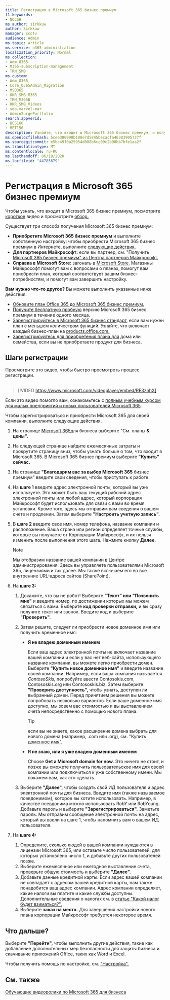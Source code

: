 ```yaml
---
title: Регистрация в Microsoft 365 бизнес премиум
f1.keywords:
- NOCSH
ms.author: sirkkuw
author: Sirkkuw
manager: scotv
audience: Admin
ms.topic: article
ms.service: o365-administration
localization_priority: Normal
ms.collection:
- Adm_O365
- M365-subscription-management
- TRN_SMB
ms.custom:
- Adm_O365
- Core_O365Admin_Migration
- MSB365
- OKR_SMB_M365
- TRN_M365B
- OKR_SMB_Videos
- seo-marvel-mar
- AdminSurgePortfolio
search.appverid:
- BCS160
- MET150
description: Узнайте, что входит в Microsoft 365 бизнес премиум, и получите пошаговую инструкцию по регистрации в Microsoft 365 бизнес премиум.
ms.openlocfilehash: 5cee380998b188e7d5845becacfa46383905737f
ms.sourcegitcommit: e5bc49f0a25954d008b6cc09c2b98bb7bfe1aa2f
ms.translationtype: MT
ms.contentlocale: ru-RU
ms.lasthandoff: 06/18/2020
ms.locfileid: "44785679"
---
```

# <a name="sign-up-for-microsoft-365-business-premium"></a>Регистрация в Microsoft 365 бизнес премиум

Чтобы узнать, что входит в Microsoft 365 бизнес премиум, посмотрите [короткое](https://go.microsoft.com/fwlink/?linkid=2109651) видео и просмотрите [обзор.](microsoft-365-business-overview.md)

Существует три способа получения Microsoft 365 бизнес премиум:
- **Приобретите Microsoft 365 бизнес премиум** и выполните собственную настройку: чтобы приобрести Microsoft 365 бизнес премиум в Интернете, выполните [следующие действия.](#sign-up-steps)
- **Для партнеров Майкрософт:** если вы партнер, см. "Получить [Microsoft 365 бизнес премиум" из Центра партнеров Майкрософт.](get-microsoft-365-business.md)
- **Справка в Microsoft Store:** загонать в [Microsoft Store.](https://go.microsoft.com/fwlink/?linkid=2109652) Магазины Майкрософт помогут вам с вопросами о планах, помогут вам приобрести план, который соответствует вашим бизнес-потребностям, и помогут вам завершить настройку.

**Вам нужно что-то другое?** Вы можете выполнить указанные ниже действия.
- [Обновите план Office 365 до Microsoft 365 бизнес премиум.](migrate-to-microsoft-365-business.md)
- [Получите бесплатную пробную](https://go.microsoft.com/fwlink/p/?linkid=2102309) версию Microsoft 365 бизнес премиум в течение одного месяца.
- [Зарегистрируйтесь в Microsoft 365 бизнес стандарт,](https://go.microsoft.com/fwlink/p/?LinkID=510935) если вам нужен план с меньшем количеством функций. Узнайте, что включает каждый бизнес-план на [products.office.com.](https://go.microsoft.com/fwlink/?linkid=2109397)
- [Зарегистрируйтесь для приобретения плана для](https://go.microsoft.com/fwlink/?linkid=2109398) дома или семейства, если вы не приобретаете продукт для бизнеса. 

## <a name="sign-up-steps"></a>Шаги регистрации

Просмотрите это видео, чтобы быстро просмотреть процесс регистрации.<br><br>

> [!VIDEO https://www.microsoft.com/videoplayer/embed/RE3znhX] 

Если это видео помогло вам, ознакомьтесь с [полным учебным курсом для малых предприятий и новых пользователей Microsoft 365](https://support.microsoft.com/office/6ab4bbcd-79cf-4000-a0bd-d42ce4d12816).

Чтобы зарегистрироваться и приобрести Microsoft 365 для своей компании, выполните следующие действия.

1. На странице [Microsoft 365](https://go.microsoft.com/fwlink/?linkid=2109654)для бизнеса выберите "См. планы **& цены".** 
2. На следующей странице найдите ежемесячные затраты и прокрутите страницу вниз, чтобы узнать больше о том, что входит в Microsoft 365. В Microsoft 365 бизнес премиум выберите **"Купить" сейчас.**
3. На странице **"Благодарим вас за выбор Microsoft 365** бизнес премиум" введите свои сведения, чтобы приступать к работе.
4. На **шаге 1** введите адрес электронной почты, который вы уже используете. Это может быть ваш текущий рабочий адрес электронной почты или любой адрес, который корпорация Майкрософт будет использовать для связи с вами во время установки. Кроме того, здесь мы отправим вам сведения о вашем счете и продлении. Затем выберите **"Настроить учетную запись".**
5. В **шаге 2** введите свое имя, номер телефона, название компании и расположение. Ваша страна или регион определяет точные службы, которые вы получаете от Корпорации Майкрософт, и их нельзя изменить после выполнения этого шага. Нажмите кнопку **Далее**.
    > [!NOTE]
    > Мы отобразим название вашей компании в Центре администрирования. Здесь вы управляете пользователями Microsoft 365, лицензиями и так далее. Мы также включаем его во все внутренние URL-адреса сайтов (SharePoint).
6. На **шаге 3:**

    1. Докажите, что вы не робот! Выберите **"Текст" или** **"Позвонить мне"** и введите номер, по достижении которых мы можем связаться с вами. Выберите **код проверки отправки,** и вы сразу получите текст или звонок. Введите код и выберите **"Проверить".**
    2. Затем решите, следует ли приобрести новое доменное имя или получить временное имя:

        - **Я не владею доменным именем** 
        
            Если ваш адрес электронной почты не включает название вашей компании и если у вас нет веб-сайта, использующего название компании, вы можете легко приобрести домен. Выберите **"Купить новое доменное имя"** и введите название своей компании. Например, если ваша компания называется *ContosoSkis,* попробуйте ввести Contosokis.com, Contososkis.org или Contososkis.biz. Затем выберите **"Проверить доступность",** чтобы узнать, доступен ли выбранный домен. Перед принятием решения вы можете попробовать несколько вариантов. Если ваше доменное имя доступно, мы зовем вас стоимостью и вы выставлением счета непосредственно с помощью нового плана. 
       
            > [!TIP]
            > если вы не знаете, какое расширение домена выбрать для нового домена (например, .com или .org), см. "Купить [доменное имя".](https://go.microsoft.com/fwlink/?linkid=2109700)
        
        - **Я не знаю, или я уже владею доменным именем** 
        
             Choose **Get a Microsoft domain for now**. Это ничего не стоит, и позже вы сможете получить пользовательское имя для своей компании или подключиться к уже собственному имени. Мы покажем вам, как это сделать.

    3. Выберите **"Далее",** чтобы создать свой ИД пользователя и адрес электронной почты для бизнеса. Введите имя (также называемое псевдонимом), которое вы хотите использовать. Например, в качестве псевдонима можно использовать RobY или RobYoung. Добавьте пароль и выберите **"Зарегистрироваться".** Заметьте пароль. Мы отправим сообщение электронной почты на адрес, который вы ввели на шаге 1, чтобы напомнить вам о вашем ИД пользователя.
7. На **шаге 4:** 

    1. Определите, сколько людей в вашей компании нуждаются в  лицензии Microsoft 365, или оставьте число пользователей, для которых установлено число 1, и добавьте других пользователей позже. 
    2. Выберите ежемесячное или ежегодное выставление счета, проверьте общую стоимость и выберите **"Далее".** 
    3. Добавьте данные кредитной карты. Если адрес вашей компании не совпадает с адресом вашей кредитной карты, нам также понадобится ваш адрес компании. Адрес компании определяет, какие налоги вы платите и какие службы доступны. Дополнительные сведения о налогах см. в [статье "Какой налог будет взиматься?".](https://go.microsoft.com/fwlink/?linkid=2109701)
    4. Выберите **заказ на место.** Для завершения настройки нового плана корпорации Майкрософт требуется некоторое время.

## <a name="whats-next"></a>Что дальше?

Выберите **"Перейти",** чтобы выполнить другие действия, такие как добавление дополнительных мер безопасности для защиты бизнеса и скачивание приложений Office, таких как Word и Excel.

Чтобы получить помощь по настройке, см. ["Настройка".](set-up.md)

## <a name="see-also"></a>См. также

[Обучающие видеоролики по Microsoft 365 для бизнеса](https://support.microsoft.com/office/6ab4bbcd-79cf-4000-a0bd-d42ce4d12816)
